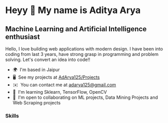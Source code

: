 Heyy 👋 My name is Aditya Arya
===================================================================================================================================

Machine Learning and Artificial Intelligence enthusiast
--------------------

Hello, I love building web applications with modern design. I have been into coding from last 3 years, have strong grasp in programming and problem solving.
Let's convert an idea into code!!

* 🌍  I'm based in Jaipur
* 🖥️  See my projects at [AdArya125/Projects](https://github.com/AdArya125/Projects)
* ✉️  You can contact me at [adarya125@gmail.com](mailto:adarya125@gmail.com)
* 🧠  I'm learning Sklearn, TensorFlow, OpenCV
* 🤝  I'm open to collaborating on ML projects, Data Mining Projects and Web Scraping projects

### Skills
